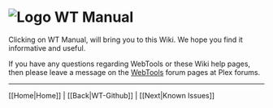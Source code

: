 # ![Logo](https://github.com/ukdtom/WebTools.bundle/blob/master/Wiki/WebTools/Logos/WebTools-48x48.png) WT Manual 

Clicking on WT Manual, will bring you to this Wiki. We hope you find it informative and useful.

If you have any questions regarding WebTools or these Wiki help pages, then please leave a message on the [WebTools](http://forums.plex.tv/discussion/126254/rel-webtools/p1) forum pages at Plex forums.

***

[[Home|Home]] | [[Back|WT-Github]] | [[Next|Known Issues]]